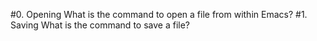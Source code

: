 #0. Opening What is the command to open a file from within Emacs?
#1. Saving What is the command to save a file?